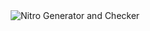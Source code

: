 <center><img alt="Nitro Generator and Checker" src="https://cdn.discordapp.com/attachments/943541118941950042/946153340822253578/Banniere_flipgen.png"></center>
